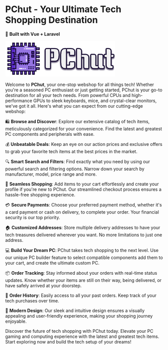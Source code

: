 # PChut - Your Ultimate Tech Shopping Destination

🚀 **Built with Vue + Laravel**

<img src="https://github.com/Fosleen/PCHUT/blob/main/frontend/vue/src/assets/logo_new.png" alt="pchut-logo" style="width:350px"/>

Welcome to **PChut**, your one-stop webshop for all things tech! Whether you're a seasoned PC enthusiast or just getting started, PChut is your go-to destination for all your tech needs. From powerful CPUs and high-performance GPUs to sleek keyboards, mice, and crystal-clear monitors, we've got it all. Here's what you can expect from our cutting-edge webshop:

🛍️ **Browse and Discover**: Explore our extensive catalog of tech items, meticulously categorized for your convenience. Find the latest and greatest PC components and peripherals with ease.

💰 **Unbeatable Deals**: Keep an eye on our action prices and exclusive offers to grab your favorite tech items at the best prices in the market.

🔍 **Smart Search and Filters**: Find exactly what you need by using our powerful search and filtering options. Narrow down your search by manufacturer, model, price range and more.

🛒 **Seamless Shopping**: Add items to your cart effortlessly and create your profile if you're new to PChut. Our streamlined checkout process ensures a hassle-free shopping experience.

💳 **Secure Payments**: Choose your preferred payment method, whether it's a card payment or cash on delivery, to complete your order. Your financial security is our top priority.

🏠 **Customized Addresses**: Store multiple delivery addresses to have your tech treasures delivered wherever you want. No more limitations to just one address.

💻 **Build Your Dream PC**: PChut takes tech shopping to the next level. Use our unique PC builder feature to select compatible components add them to your cart, and create the ultimate custom PC.

📦 **Order Tracking**: Stay informed about your orders with real-time status updates. Know whether your items are still on their way, being delivered, or have safely arrived at your doorstep.

📜 **Order History**: Easily access to all your past orders. Keep track of your tech purchases over time.

🎨 **Modern Design**: Our sleek and intuitive design ensures a visually appealing and user-friendly experience, making your shopping journey enjoyable.


Discover the future of tech shopping with PChut today. Elevate your PC gaming and computing experience with the latest and greatest tech items. Start exploring now and build the tech setup of your dreams!

